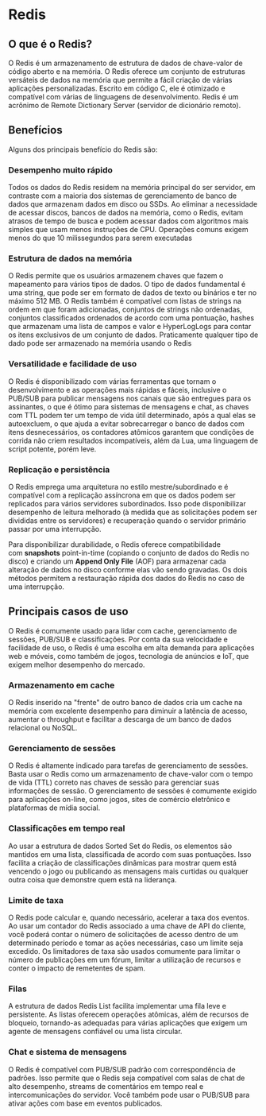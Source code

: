 # Redis

## O que é o Redis?

O Redis é um armazenamento de estrutura de dados de chave-valor de código aberto e na memória. O Redis oferece um conjunto de estruturas versáteis de dados na memória que permite a fácil criação de várias aplicações personalizadas. Escrito em código C, ele é otimizado e compatível com várias de linguagens de desenvolvimento. Redis é um acrônimo de Remote Dictionary Server (servidor de dicionário remoto).

## Benefícios

Alguns dos principais benefício do Redis são:

### Desempenho muito rápido

Todos os dados do Redis residem na memória principal do ser servidor, em contraste com a maioria dos sistemas de gerenciamento de banco de dados que armazenam dados em disco ou SSDs. Ao eliminar a necessidade de acessar discos, bancos de dados na memória, como o Redis, evitam atrasos de tempo de busca e podem acessar dados com algoritmos mais simples que usam menos instruções de CPU. Operações comuns exigem menos do que 10 milissegundos para serem executadas

### Estrutura de dados na memória

O Redis permite que os usuários armazenem chaves que fazem o mapeamento para vários tipos de dados. O tipo de dados fundamental é uma string, que pode ser em formato de dados de texto ou binários e ter no máximo 512 MB. O Redis também é compatível com listas de strings na ordem em que foram adicionadas, conjuntos de strings não ordenadas, conjuntos classificados ordenados de acordo com uma pontuação, hashes que armazenam uma lista de campos e valor e HyperLogLogs para contar os itens exclusivos de um conjunto de dados. Praticamente qualquer tipo de dado pode ser armazenado na memória usando o Redis

### Versatilidade e facilidade de uso

O Redis é disponibilizado com várias ferramentas que tornam o desenvolvimento e as operações mais rápidas e fáceis, inclusive o PUB/SUB para publicar mensagens nos canais que são entregues para os assinantes, o que é ótimo para sistemas de mensagens e chat, as chaves com TTL podem ter um tempo de vida útil determinado, após a qual elas se autoexcluem, o que ajuda a evitar sobrecarregar o banco de dados com itens desnecessários, os contadores atômicos garantem que condições de corrida não criem resultados incompatíveis, além da Lua, uma linguagem de script potente, porém leve.

### Replicação e persistência

O Redis emprega uma arquitetura no estilo mestre/subordinado e é compatível com a replicação assíncrona em que os dados podem ser replicados para vários servidores subordinados. Isso pode disponibilizar desempenho de leitura melhorado (à medida que as solicitações podem ser divididas entre os servidores) e recuperação quando o servidor primário passar por uma interrupção.

Para disponibilizar durabilidade, o Redis oferece compatibilidade com **snapshots** point-in-time (copiando o conjunto de dados do Redis no disco) e criando um **Append Only File** (AOF) para armazenar cada alteração de dados no disco conforme elas vão sendo gravadas. Os dois métodos permitem a restauração rápida dos dados do Redis no caso de uma interrupção.

## Principais casos de uso

O Redis é comumente usado para lidar com cache, gerenciamento de sessões, PUB/SUB e classificações. Por conta da sua velocidade e facilidade de uso, o Redis é uma escolha em alta demanda para aplicações web e móveis, como também de jogos, tecnologia de anúncios e IoT, que exigem melhor desempenho do mercado.

### **Armazenamento em cache**

O Redis inserido na "frente" de outro banco de dados cria um cache na memória com excelente desempenho para diminuir a latência de acesso, aumentar o throughput e facilitar a descarga de um banco de dados relacional ou NoSQL.

### **Gerenciamento de sessões**

O Redis é altamente indicado para tarefas de gerenciamento de sessões. Basta usar o Redis como um armazenamento de chave-valor com o tempo de vida (TTL) correto nas chaves de sessão para gerenciar suas informações de sessão. O gerenciamento de sessões é comumente exigido para aplicações on-line, como jogos, sites de comércio eletrônico e plataformas de mídia social.

### **Classificações em tempo real**

Ao usar a estrutura de dados Sorted Set do Redis, os elementos são mantidos em uma lista, classificada de acordo com suas pontuações. Isso facilita a criação de classificações dinâmicas para mostrar quem está vencendo o jogo ou publicando as mensagens mais curtidas ou qualquer outra coisa que demonstre quem está na liderança.

### **Limite de taxa**

O Redis pode calcular e, quando necessário, acelerar a taxa dos eventos. Ao usar um contador do Redis associado a uma chave de API do cliente, você poderá contar o número de solicitações de acesso dentro de um determinado período e tomar as ações necessárias, caso um limite seja excedido. Os limitadores de taxa são usados comumente para limitar o número de publicações em um fórum, limitar a utilização de recursos e conter o impacto de remetentes de spam.

### **Filas**

A estrutura de dados Redis List facilita implementar uma fila leve e persistente. As listas oferecem operações atômicas, além de recursos de bloqueio, tornando-as adequadas para várias aplicações que exigem um agente de mensagens confiável ou uma lista circular.

### **Chat e sistema de mensagens**

O Redis é compatível com PUB/SUB padrão com correspondência de padrões. Isso permite que o Redis seja compatível com salas de chat de alto desempenho, streams de comentários em tempo real e intercomunicações do servidor. Você também pode usar o PUB/SUB para ativar ações com base em eventos publicados.
